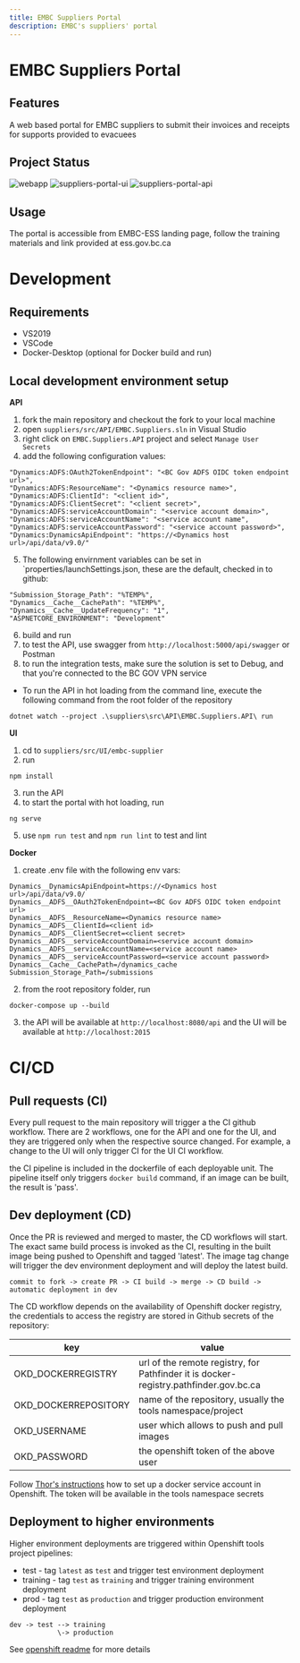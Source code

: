 ```yaml
---
title: EMBC Suppliers Portal
description: EMBC's suppliers' portal
---
```


# EMBC Suppliers Portal

## Features

A web based portal for EMBC suppliers to submit their invoices and receipts for supports provided to evacuees

## Project Status

![webapp](https://img.shields.io/website?url=https%3A%2F%2Fera-suppliers.embc.gov.bc.ca%2F)
![suppliers-portal-ui](https://github.com/bcgov/embc-ess-mod/workflows/master-build-suppliers-portal-ui/badge.svg)
![suppliers-portal-api](https://github.com/bcgov/embc-ess-mod/workflows/master-build-suppliers-portal-api/badge.svg)

## Usage

The portal is accessible from EMBC-ESS landing page, follow the training materials and link provided at ess.gov.bc.ca

# Development

## Requirements

- VS2019
- VSCode
- Docker-Desktop (optional for Docker build and run)

## Local development environment setup

**API**

1. fork the main repository and checkout the fork to your local machine
2. open `suppliers/src/API/EMBC.Suppliers.sln` in Visual Studio
3. right click on `EMBC.Suppliers.API` project and select `Manage User Secrets`
4. add the following configuration values:

```
"Dynamics:ADFS:OAuth2TokenEndpoint": "<BC Gov ADFS OIDC token endpoint url>",
"Dynamics:ADFS:ResourceName": "<Dynamics resource name>",
"Dynamics:ADFS:ClientId": "<client id>",
"Dynamics:ADFS:ClientSecret": "<client secret>",
"Dynamics:ADFS:serviceAccountDomain": "<service account domain>",
"Dynamics:ADFS:serviceAccountName": "<service account name",
"Dynamics:ADFS:serviceAccountPassword": "<service account password>",
"Dynamics:DynamicsApiEndpoint": "https://<Dynamics host url>/api/data/v9.0/"
```

5. The following envirnment variables can be set in `properties/launchSettings.json, these are the default, checked in to github:

```
"Submission_Storage_Path": "%TEMP%",
"Dynamics__Cache__CachePath": "%TEMP%",
"Dynamics__Cache__UpdateFrequency": "1",
"ASPNETCORE_ENVIRONMENT": "Development"
```

6. build and run
7. to test the API, use swagger from `http://localhost:5000/api/swagger` or Postman
8. to run the integration tests, make sure the solution is set to Debug, and that you're connected to the BC GOV VPN service

- To run the API in hot loading from the command line, execute the following command from the root folder of the repository

```
dotnet watch --project .\suppliers\src\API\EMBC.Suppliers.API\ run
```

**UI**

1. cd to `suppliers/src/UI/embc-supplier`
2. run

```
npm install
```

3. run the API
4. to start the portal with hot loading, run

```
ng serve
```

5. use `npm run test` and `npm run lint` to test and lint

**Docker**

1. create .env file with the following env vars:

```
Dynamics__DynamicsApiEndpoint=https://<Dynamics host url>/api/data/v9.0/
Dynamics__ADFS__OAuth2TokenEndpoint=<BC Gov ADFS OIDC token endpoint url>
Dynamics__ADFS__ResourceName=<Dynamics resource name>
Dynamics__ADFS__ClientId=<client id>
Dynamics__ADFS__ClientSecret=<client secret>
Dynamics__ADFS__serviceAccountDomain=<service account domain>
Dynamics__ADFS__serviceAccountName=<service account name>
Dynamics__ADFS__serviceAccountPassword=<service account password>
Dynamics__Cache__CachePath=/dynamics_cache
Submission_Storage_Path=/submissions
```

2. from the root repository folder, run

```
docker-compose up --build
```

3. the API will be available at `http://localhost:8080/api` and the UI will be available at `http://localhost:2015`

# CI/CD

## Pull requests (CI)

Every pull request to the main repository will trigger a the CI github workflow. There are 2 workflows, one for the API and one for the UI, and they are triggered only when the respective source changed. For example, a change to the UI will only trigger CI for the UI CI workflow.

the CI pipeline is included in the dockerfile of each deployable unit. The pipeline itself only triggers `docker build` command, if an image can be built, the result is 'pass'.

## Dev deployment (CD)

Once the PR is reviewed and merged to master, the CD workflows will start. The exact same build process is invoked as the CI, resulting in the built image being pushed to Openshift and tagged 'latest'. The image tag change will trigger the dev environment deployment and will deploy the latest build.

```
commit to fork -> create PR -> CI build -> merge -> CD build -> automatic deployment in dev
```

The CD workflow depends on the availability of Openshift docker registry, the credentials to access the registry are stored in Github secrets of the repository:

| key                  | value                                                                                 |
| -------------------- | ------------------------------------------------------------------------------------- |
| OKD_DOCKERREGISTRY   | url of the remote registry, for Pathfinder it is docker-registry.pathfinder.gov.bc.ca |
| OKD_DOCKERREPOSITORY | name of the repository, usually the tools namespace/project                           |
| OKD_USERNAME         | user which allows to push and pull images                                             |
| OKD_PASSWORD         | the openshift token of the above user                                                 |

Follow [Thor's instructions](https://gist.github.com/thorwolpert/3ed23bd1548346e1231611cee80d3bbe) how to set up a docker service account in Openshift. The token will be available in the tools namespace secrets

## Deployment to higher environments

Higher environment deployments are triggered within Openshift tools project pipelines:

- test - tag `latest` as `test` and trigger test environment deployment
- training - tag `test` as `training` and trigger training environment deployment
- prod - tag `test` as `production` and trigger production environment deployment

```
dev -> test --> training
            \-> production
```

See [openshift readme](./openshift/README.md) for more details
